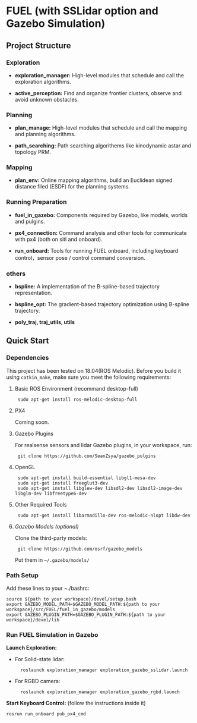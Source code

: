 # FUEL (with SSLidar option and Gazebo Simulation)

## Project Structure


### Exploration

- **exploration_manager:** High-level modules that schedule and call the exploration algorithms. 

- **active_perception:** Find and organize frontier clusters, observe and avoid unknown obstacles.

### Planning

- **plan_manage:** High-level modules that schedule and call the mapping and planning algorithms. 

- **path_searching:** Path searching algorithems like kinodynamic astar and topology PRM.

### Mapping

- **plan_env:** Online mapping algorithms, build an Euclidean signed distance filed (ESDF) for the planning systems.

### Running Preparation

- **fuel_in_gazebo:** Components required by Gazebo, like models, worlds and pulgins.
  
- **px4_connection:** Command analysis and other tools for communicate with px4 (both on sitl and onboard).
  
- **run_onboard:** Tools for running FUEL onboard, including keyboard control，sensor pose / control command conversion.

### others

- **bspline:** A implementation of the B-spline-based trajectory representation. 

- **bspline_opt:** The gradient-based trajectory optimization using B-spline trajectory.

- **poly_traj, traj_utils, utils**



## Quick Start

### Dependencies

This project has been tested on 18.04(ROS Melodic). Before you build it using `catkin_make`, make sure you meet the following requirements:

1. Basic ROS Environment (recommand desktop-full)

        sudo apt-get install ros-melodic-desktop-full

2. PX4

    Coming soon.

3. Gazebo Plugins
   
    For realsense sensors and lidar Gazebo plugins, in your workspace, run:

        git clone https://github.com/SeanZsya/gazebo_pulgins
        
5. OpenGL
        
        sudo apt-get install build-essential libgl1-mesa-dev
        sudo apt-get install freeglut3-dev
        sudo apt-get install libglew-dev libsdl2-dev libsdl2-image-dev libglm-dev libfreetype6-dev 

5. Other Required Tools 

        sudo apt-get install libarmadillo-dev ros-melodic-nlopt libdw-dev

6. *Gazebo Models (optional)*

    Clone the third-party models:

        git clone https://github.com/osrf/gazebo_models
     
     Put them in `~/.gazebo/models/ `

### Path Setup

Add these lines to your ~./bashrc:

    source ${path to your workspace}/devel/setup.bash
    export GAZEBO_MODEL_PATH=$GAZEBO_MODEL_PATH:${path to your workspace}/src/FUEL/fuel_in_gazebo/models
    export GAZEBO_PLUGIN_PATH=$GAZEBO_PLUGIN_PATH:${path to your workspace}/devel/lib
    
### Run FUEL Simulation in Gazebo

**Launch Exploration:**

- For Solid-state lidar:

        roslaunch exploration_manager exploration_gazebo_sslidar.launch

- For RGBD camera:

        roslaunch exploration_manager exploration_gazebo_rgbd.launch


**Start Keyboard Control:** (follow the instructions inside it)

    rosrun run_onboard pub_px4_cmd
